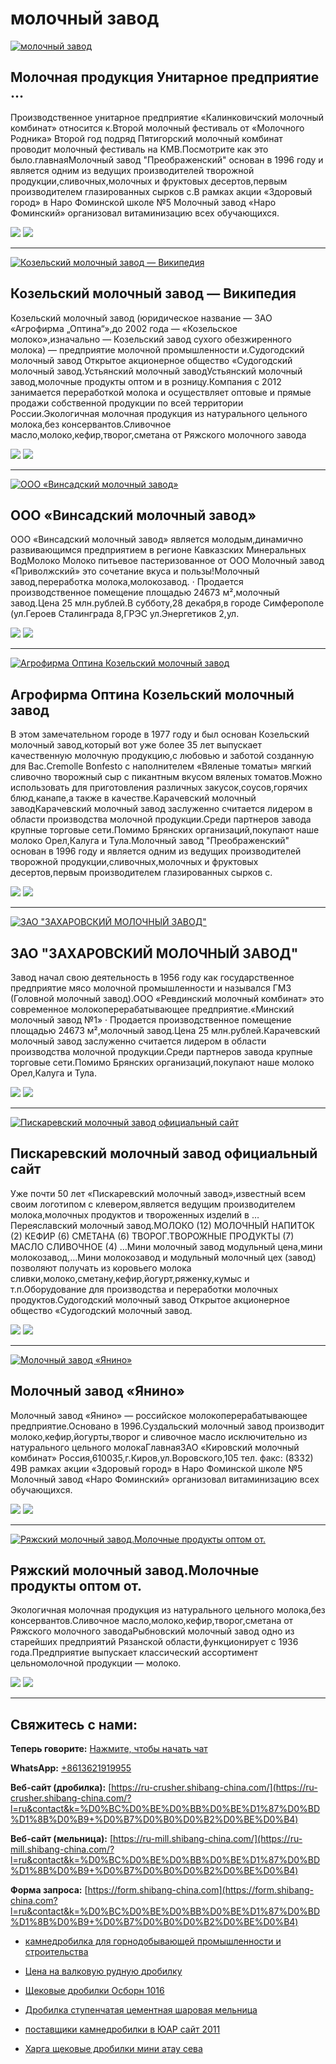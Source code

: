 # молочный завод

<a href="https://swt.shibang-china.com/?l=ru&img&k=%D0%BC%D0%BE%D0%BB%D0%BE%D1%87%D0%BD%D1%8B%D0%B9+%D0%B7%D0%B0%D0%B2%D0%BE%D0%B4" target="_blank">![молочный завод](http://static.shibang-china.com/all-800x300/151.jpg)</a>

## Молочная продукция Унитарное предприятие …
Производственное унитарное предприятие &#171;Калинковичский молочный комбинат&#187; относится к.Второй молочный фестиваль от &#171;Молочного Родника&#187; Второй год подряд Пятигорский молочный комбинат проводит молочный фестиваль на КМВ.Посмотрите как это было.главнаяМолочный завод &quot;Преображенский&quot; основан в 1996 году и является одним из ведущих производителей творожной продукции,сливочных,молочных и фруктовых десертов,первым производителем глазированных сырков с.В рамках акции &#171;Здоровый город&#187; в Наро Фоминской школе №5 Молочный завод &#171;Наро Фоминский&#187; организовал витаминизацию всех обучающихся.


<a href="https://whatsapp.shibangsoft.com/WhatsApp.php" target="_blank" title="WhatsApp">![](http://static.shibang-china.com/icon/whatsapp.png)</a> <a href="https://swt.shibang-china.com/?l=ru&icon&k=%D0%BC%D0%BE%D0%BB%D0%BE%D1%87%D0%BD%D1%8B%D0%B9+%D0%B7%D0%B0%D0%B2%D0%BE%D0%B4" target="_blank">![](http://static.shibang-china.com/icon/chat-ru.png)</a>

---

<a href="https://swt.shibang-china.com/?l=ru&img&k=%D0%BC%D0%BE%D0%BB%D0%BE%D1%87%D0%BD%D1%8B%D0%B9+%D0%B7%D0%B0%D0%B2%D0%BE%D0%B4" target="_blank">![Козельский молочный завод — Википедия](http://static.shibang-china.com/all-800x300/409.jpg)</a>

## Козельский молочный завод — Википедия
Козельский молочный завод (юридическое название — ЗАО &#171;Агрофирма „Оптина“&#187;,до 2002 года — &#171;Козельское молоко&#187;,изначально — Козельский завод сухого обезжиренного молока) — предприятие молочной промышленности и.Судогодский молочный завод Открытое акционерное общество &#171;Судогодский молочный завод.Устьянский молочный заводУстьянский молочный завод,молочные продукты оптом и в розницу.Компания с 2012 занимается переработкой молока и осуществляет оптовые и прямые продажи собственной продукции по всей территории России.Экологичная молочная продукция из натурального цельного молока,без консервантов.Сливочное масло,молоко,кефир,творог,сметана от Ряжского молочного завода


<a href="https://whatsapp.shibangsoft.com/WhatsApp.php" target="_blank" title="WhatsApp">![](http://static.shibang-china.com/icon/whatsapp.png)</a> <a href="https://swt.shibang-china.com/?l=ru&icon&k=%D0%BC%D0%BE%D0%BB%D0%BE%D1%87%D0%BD%D1%8B%D0%B9+%D0%B7%D0%B0%D0%B2%D0%BE%D0%B4" target="_blank">![](http://static.shibang-china.com/icon/chat-ru.png)</a>

---

<a href="https://swt.shibang-china.com/?l=ru&img&k=%D0%BC%D0%BE%D0%BB%D0%BE%D1%87%D0%BD%D1%8B%D0%B9+%D0%B7%D0%B0%D0%B2%D0%BE%D0%B4" target="_blank">![ООО &#171;Винсадский молочный завод&#187;](http://static.shibang-china.com/all-800x300/627.jpg)</a>

## ООО &#171;Винсадский молочный завод&#187;
ООО &#171;Винсадский молочный завод&#187; является молодым,динамично развивающимся предприятием в регионе Кавказских Минеральных ВодМолоко Молоко питьевое пастеризованное от ООО Молочный завод &#171;Приволжский&#187; это сочетание вкуса и пользы!Молочный завод,переработка молока,молокозавод.&nbsp;&#0183;&#32;Продается производственное помещение площадью 24673 м&#178;,молочный завод.Цена 25 млн.рублей.В субботу,28 декабря,в городе Симферополе (ул.Героев Сталинграда 8,ГРЭС ул.Энергетиков 2,ул.


<a href="https://whatsapp.shibangsoft.com/WhatsApp.php" target="_blank" title="WhatsApp">![](http://static.shibang-china.com/icon/whatsapp.png)</a> <a href="https://swt.shibang-china.com/?l=ru&icon&k=%D0%BC%D0%BE%D0%BB%D0%BE%D1%87%D0%BD%D1%8B%D0%B9+%D0%B7%D0%B0%D0%B2%D0%BE%D0%B4" target="_blank">![](http://static.shibang-china.com/icon/chat-ru.png)</a>

---

<a href="https://swt.shibang-china.com/?l=ru&img&k=%D0%BC%D0%BE%D0%BB%D0%BE%D1%87%D0%BD%D1%8B%D0%B9+%D0%B7%D0%B0%D0%B2%D0%BE%D0%B4" target="_blank">![Агрофирма Оптина Козельский молочный завод](http://static.shibang-china.com/all-800x300/1430.jpg)</a>

## Агрофирма Оптина Козельский молочный завод
В этом замечательном городе в 1977 году и был основан Козельский молочный завод,который вот уже более 35 лет выпускает качественную молочную продукцию,с любовью и заботой созданную для Вас.Cremolle Bonfesto с наполнителем &#171;Вяленые томаты&#187; мягкий сливочно творожный сыр с пикантным вкусом вяленых томатов.Можно использовать для приготовления различных закусок,соусов,горячих блюд,канапе,а также в качестве.Карачевский молочный заводКарачевский молочный завод заслуженно считается лидером в области производства молочной продукции.Среди партнеров завода крупные торговые сети.Помимо Брянских организаций,покупают наше молоко Орел,Калуга и Тула.Молочный завод &quot;Преображенский&quot; основан в 1996 году и является одним из ведущих производителей творожной продукции,сливочных,молочных и фруктовых десертов,первым производителем глазированных сырков с.


<a href="https://whatsapp.shibangsoft.com/WhatsApp.php" target="_blank" title="WhatsApp">![](http://static.shibang-china.com/icon/whatsapp.png)</a> <a href="https://swt.shibang-china.com/?l=ru&icon&k=%D0%BC%D0%BE%D0%BB%D0%BE%D1%87%D0%BD%D1%8B%D0%B9+%D0%B7%D0%B0%D0%B2%D0%BE%D0%B4" target="_blank">![](http://static.shibang-china.com/icon/chat-ru.png)</a>

---

<a href="https://swt.shibang-china.com/?l=ru&img&k=%D0%BC%D0%BE%D0%BB%D0%BE%D1%87%D0%BD%D1%8B%D0%B9+%D0%B7%D0%B0%D0%B2%D0%BE%D0%B4" target="_blank">![ЗАО &quot;ЗАХАРОВСКИЙ МОЛОЧНЫЙ ЗАВОД&quot;](http://static.shibang-china.com/all-800x300/1479.jpg)</a>

## ЗАО &quot;ЗАХАРОВСКИЙ МОЛОЧНЫЙ ЗАВОД&quot;
Завод начал свою деятельность в 1956 году как государственное предприятие мясо молочной промышленности и назывался ГМЗ (Головной молочный завод).ООО &#171;Ревдинский молочный комбинат&#187; это современное молокоперерабатывающее предприятие.&#171;Минский молочный завод №1&#187;&nbsp;&#0183;&#32;Продается производственное помещение площадью 24673 м&#178;,молочный завод.Цена 25 млн.рублей.Карачевский молочный завод заслуженно считается лидером в области производства молочной продукции.Среди партнеров завода крупные торговые сети.Помимо Брянских организаций,покупают наше молоко Орел,Калуга и Тула.


<a href="https://whatsapp.shibangsoft.com/WhatsApp.php" target="_blank" title="WhatsApp">![](http://static.shibang-china.com/icon/whatsapp.png)</a> <a href="https://swt.shibang-china.com/?l=ru&icon&k=%D0%BC%D0%BE%D0%BB%D0%BE%D1%87%D0%BD%D1%8B%D0%B9+%D0%B7%D0%B0%D0%B2%D0%BE%D0%B4" target="_blank">![](http://static.shibang-china.com/icon/chat-ru.png)</a>

---

<a href="https://swt.shibang-china.com/?l=ru&img&k=%D0%BC%D0%BE%D0%BB%D0%BE%D1%87%D0%BD%D1%8B%D0%B9+%D0%B7%D0%B0%D0%B2%D0%BE%D0%B4" target="_blank">![Пискаревский молочный завод официальный сайт](http://static.shibang-china.com/all-800x300/627.jpg)</a>

## Пискаревский молочный завод официальный сайт
Уже почти 50 лет &#171;Пискаревский молочный завод&#187;,известный всем своим логотипом с клевером,является ведущим производителем молока,молочных продуктов и твороженных изделий в …Переяславский молочный завод.МОЛОКО (12) МОЛОЧНЫЙ НАПИТОК (2) КЕФИР (6) СМЕТАНА (6) ТВОРОГ.ТВОРОЖНЫЕ ПРОДУКТЫ (7) МАСЛО СЛИВОЧНОЕ (4) …Мини молочный завод модульный цена,мини молокозавод,…Мини молокозавод и модульный молочный цех (завод) позволяют получать из коровьего молока сливки,молоко,сметану,кефир,йогурт,ряженку,кумыс и т.п.Оборудование для производства и переработки молочных продуктов.Судогодский молочный завод Открытое акционерное общество &#171;Судогодский молочный завод.


<a href="https://whatsapp.shibangsoft.com/WhatsApp.php" target="_blank" title="WhatsApp">![](http://static.shibang-china.com/icon/whatsapp.png)</a> <a href="https://swt.shibang-china.com/?l=ru&icon&k=%D0%BC%D0%BE%D0%BB%D0%BE%D1%87%D0%BD%D1%8B%D0%B9+%D0%B7%D0%B0%D0%B2%D0%BE%D0%B4" target="_blank">![](http://static.shibang-china.com/icon/chat-ru.png)</a>

---

<a href="https://swt.shibang-china.com/?l=ru&img&k=%D0%BC%D0%BE%D0%BB%D0%BE%D1%87%D0%BD%D1%8B%D0%B9+%D0%B7%D0%B0%D0%B2%D0%BE%D0%B4" target="_blank">![Молочный завод &#171;Янино&#187;](http://static.shibang-china.com/all-800x300/1322.jpg)</a>

## Молочный завод &#171;Янино&#187;
Молочный завод &#171;Янино&#187; — российское молокоперерабатывающее предприятие.Основано в 1996.Суздальский молочный завод производит молоко,кефир,йогурты,творог и сливочное масло исключительно из натурального цельного молокаГлавнаяЗАО &#171;Кировский молочный комбинат&#187; Россия,610035,г.Киров,ул.Воровского,105 тел. факс: (8332) 49В рамках акции &#171;Здоровый город&#187; в Наро Фоминской школе №5 Молочный завод &#171;Наро Фоминский&#187; организовал витаминизацию всех обучающихся.


<a href="https://whatsapp.shibangsoft.com/WhatsApp.php" target="_blank" title="WhatsApp">![](http://static.shibang-china.com/icon/whatsapp.png)</a> <a href="https://swt.shibang-china.com/?l=ru&icon&k=%D0%BC%D0%BE%D0%BB%D0%BE%D1%87%D0%BD%D1%8B%D0%B9+%D0%B7%D0%B0%D0%B2%D0%BE%D0%B4" target="_blank">![](http://static.shibang-china.com/icon/chat-ru.png)</a>

---

<a href="https://swt.shibang-china.com/?l=ru&img&k=%D0%BC%D0%BE%D0%BB%D0%BE%D1%87%D0%BD%D1%8B%D0%B9+%D0%B7%D0%B0%D0%B2%D0%BE%D0%B4" target="_blank">![Ряжский молочный завод.Молочные продукты оптом от.](http://static.shibang-china.com/all-800x300/686.jpg)</a>

## Ряжский молочный завод.Молочные продукты оптом от.
Экологичная молочная продукция из натурального цельного молока,без консервантов.Сливочное масло,молоко,кефир,творог,сметана от Ряжского молочного заводаРыбновский молочный завод одно из старейших предприятий Рязанской области,функционирует с 1936 года.Предприятие выпускает классический ассортимент цельномолочной продукции — молоко.

<a href="https://whatsapp.shibangsoft.com/WhatsApp.php" target="_blank" title="WhatsApp">![](http://static.shibang-china.com/icon/whatsapp.png)</a> <a href="https://swt.shibang-china.com/?l=ru&icon&k=%D0%BC%D0%BE%D0%BB%D0%BE%D1%87%D0%BD%D1%8B%D0%B9+%D0%B7%D0%B0%D0%B2%D0%BE%D0%B4" target="_blank">![](http://static.shibang-china.com/icon/chat-ru.png)</a>

---
## Свяжитесь с нами:

**Теперь говорите:** [Нажмите, чтобы начать чат](https://swt.shibang-china.com?l=ru&contact&k=%D0%BC%D0%BE%D0%BB%D0%BE%D1%87%D0%BD%D1%8B%D0%B9+%D0%B7%D0%B0%D0%B2%D0%BE%D0%B4)

**WhatsApp:**  [+8613621919955](https://whatsapp.shibangsoft.com/WhatsApp.php)

**Веб-сайт (дробилка):** [https://ru-crusher.shibang-china.com/](https://ru-crusher.shibang-china.com/?l=ru&contact&k=%D0%BC%D0%BE%D0%BB%D0%BE%D1%87%D0%BD%D1%8B%D0%B9+%D0%B7%D0%B0%D0%B2%D0%BE%D0%B4)

**Веб-сайт (мельница):** [https://ru-mill.shibang-china.com/](https://ru-mill.shibang-china.com/?l=ru&contact&k=%D0%BC%D0%BE%D0%BB%D0%BE%D1%87%D0%BD%D1%8B%D0%B9+%D0%B7%D0%B0%D0%B2%D0%BE%D0%B4)

**Форма запроса:** [https://form.shibang-china.com](https://form.shibang-china.com?l=ru&contact&k=%D0%BC%D0%BE%D0%BB%D0%BE%D1%87%D0%BD%D1%8B%D0%B9+%D0%B7%D0%B0%D0%B2%D0%BE%D0%B4)

* [камнедробилка для горнодобывающей промышленности и строительства](../124/%D0%BA%D0%B0%D0%BC%D0%BD%D0%B5%D0%B4%D1%80%D0%BE%D0%B1%D0%B8%D0%BB%D0%BA%D0%B0%20%D0%B4%D0%BB%D1%8F%20%D0%B3%D0%BE%D1%80%D0%BD%D0%BE%D0%B4%D0%BE%D0%B1%D1%8B%D0%B2%D0%B0%D1%8E%D1%89%D0%B5%D0%B9%20%D0%BF%D1%80%D0%BE%D0%BC%D1%8B%D1%88%D0%BB%D0%B5%D0%BD%D0%BD%D0%BE%D1%81%D1%82%D0%B8%20%D0%B8%20%D1%81%D1%82%D1%80%D0%BE%D0%B8%D1%82%D0%B5%D0%BB%D1%8C%D1%81%D1%82%D0%B2%D0%B0.md)

* [Цена на валковую рудную дробилку](../122/%D0%A6%D0%B5%D0%BD%D0%B0%20%D0%BD%D0%B0%20%D0%B2%D0%B0%D0%BB%D0%BA%D0%BE%D0%B2%D1%83%D1%8E%20%D1%80%D1%83%D0%B4%D0%BD%D1%83%D1%8E%20%D0%B4%D1%80%D0%BE%D0%B1%D0%B8%D0%BB%D0%BA%D1%83.md)

* [Щековые дробилки Осборн 1016](../123/%D0%A9%D0%B5%D0%BA%D0%BE%D0%B2%D1%8B%D0%B5%20%D0%B4%D1%80%D0%BE%D0%B1%D0%B8%D0%BB%D0%BA%D0%B8%20%D0%9E%D1%81%D0%B1%D0%BE%D1%80%D0%BD%201016.md)

* [Дробилка ступенчатая цементная шаровая мельница](../125/%D0%94%D1%80%D0%BE%D0%B1%D0%B8%D0%BB%D0%BA%D0%B0%20%D1%81%D1%82%D1%83%D0%BF%D0%B5%D0%BD%D1%87%D0%B0%D1%82%D0%B0%D1%8F%20%D1%86%D0%B5%D0%BC%D0%B5%D0%BD%D1%82%D0%BD%D0%B0%D1%8F%20%D1%88%D0%B0%D1%80%D0%BE%D0%B2%D0%B0%D1%8F%20%D0%BC%D0%B5%D0%BB%D1%8C%D0%BD%D0%B8%D1%86%D0%B0.md)

* [поставщики камнедробилки в ЮАР сайт 2011](../125/%D0%BF%D0%BE%D1%81%D1%82%D0%B0%D0%B2%D1%89%D0%B8%D0%BA%D0%B8%20%D0%BA%D0%B0%D0%BC%D0%BD%D0%B5%D0%B4%D1%80%D0%BE%D0%B1%D0%B8%D0%BB%D0%BA%D0%B8%20%D0%B2%20%D0%AE%D0%90%D0%A0%20%D1%81%D0%B0%D0%B9%D1%82%202011.md)

* [Харга щековые дробилки мини атау сева](../123/%D0%A5%D0%B0%D1%80%D0%B3%D0%B0%20%D1%89%D0%B5%D0%BA%D0%BE%D0%B2%D1%8B%D0%B5%20%D0%B4%D1%80%D0%BE%D0%B1%D0%B8%D0%BB%D0%BA%D0%B8%20%D0%BC%D0%B8%D0%BD%D0%B8%20%D0%B0%D1%82%D0%B0%D1%83%20%D1%81%D0%B5%D0%B2%D0%B0.md)